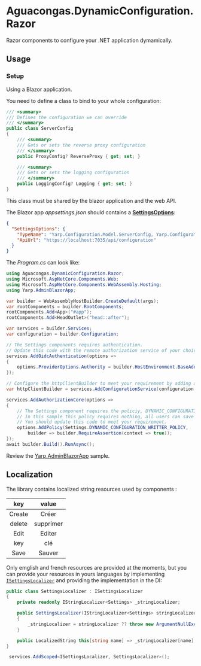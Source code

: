 ﻿# Aguacongas.DynamicConfiguration.Razor

Razor components to configure your .NET application dymamically.

## Usage

### Setup

Using a Blazor application.

You need to define a class to bind to your whole configuration:

```cs
/// <summary>
/// Defines the configuration we can override
/// </summary>
public class ServerConfig
{
    /// <summary>
    /// Gets or sets the reverse proxy configuration
    /// </summary>
    public ProxyConfig? ReverseProxy { get; set; }

    /// <summary>
    /// Gets or sets the logging configuration
    /// </summary>
    public LoggingConfig? Logging { get; set; }
}
```

This class must be shared by the blazor application and the web API.

The Blazor app *appsettings.json* should contains a [**SettingsOptions**](Options/SettingsOptions.cs):

```json
{
  "SettingsOptions": {
    "TypeName": "Yarp.Configuration.Model.ServerConfig, Yarp.Configuration",
    "ApiUrl": "https://localhost:7035/api/configuration"
  }
}
```

The *Program.cs* can look like:

```cs
using Aguacongas.DynamicConfiguration.Razor;
using Microsoft.AspNetCore.Components.Web;
using Microsoft.AspNetCore.Components.WebAssembly.Hosting;
using Yarp.AdminBlazorApp;

var builder = WebAssemblyHostBuilder.CreateDefault(args);
var rootComponents = builder.RootComponents;
rootComponents.Add<App>("#app");
rootComponents.Add<HeadOutlet>("head::after");

var services = builder.Services;
var configuration = builder.Configuration;

// The Settings components requires authentication.
// Update this code with the remote authorization service of your choice
services.AddOidcAuthentication(options => 
{
    options.ProviderOptions.Authority = builder.HostEnvironment.BaseAddress;
});

// Configure the httpClientBuilder to meet your requirement by adding an authorization message handler.
var httpClientBuilder = services.AddConfigurationService(configuration.GetSection("SettingsOptions"));

services.AddAuthorizationCore(options =>
{
    // The Settings component requires the policiy, DYNAMIC_CONFIGURATION_WRITTER_POLICY
    // In this sample this policy requires nothing, all users can save data.
    // You should update this code to meet your requirement.
    options.AddPolicy(Settings.DYNAMIC_CONFIGURATION_WRITTER_POLICY,
        builder => builder.RequireAssertion(context => true));
});
await builder.Build().RunAsync();
```

Review the [Yarp.AdminBlazorApp](https://github.com/Aguafrommars/DynamicConfiguration/tree/main/sample/YarpSample) sample.

## Localization

The library contains localized string resources used by components :

|key|value|
|:-----:|:-----:|
|Create|Créer|
|delete|supprimer|
|Edit|Editer|
|key|clé|
|Save|Sauver|

Only emglish and french resources are provided at the moments, 
but you can provide your resources in yours languages by implementing [`ISettingsLocalizer`](Services/IsettingsLocalizer.cs) 
and providing the implementation in the DI:

```cs
public class SettingsLocalizer : ISettingsLocalizer
{
    private readonly IStringLocalizer<Settings> _stringLocalizer;

    public SettingsLocalizer(IStringLocalizer<Settings> stringLocalizer)
    {
        _stringLocalizer = stringLocalizer ?? throw new ArgumentNullException(nameof(stringLocalizer));
    }

    public LocalizedString this[string name] => _stringLocalizer[name];
}
```
```cs
 services.AddScoped<ISettingsLocalizer, SettingsLocalizer>();
```